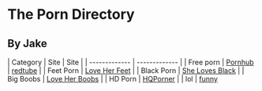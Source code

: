 # The Porn Directory
## By Jake

| Category  | Site | Site |
| ------------- | ------------- |
| Free porn  | [Pornhub](https://www.pornhub.com)  | [redtube](https://redtube.com)  |
| Feet Porn  | [Love Her Feet](https://www.loveherfeet.com)  |
| Black Porn | [She Loves Black](https://www.shelovesblack.com)  |
| Big Boobs | [Love Her Boobs](https://www.loveherboobs.com)  |
| HD Porn | [HQPorner](https://www.hqporner.com)  |
| lol | [funny](https://jake.github.io)
